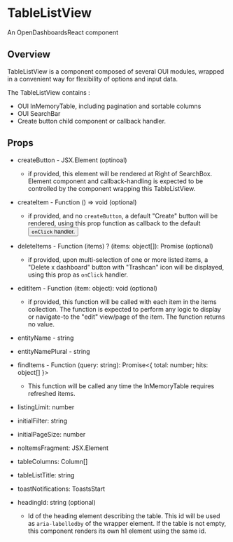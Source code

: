 # TableListView
An OpenDashboardsReact component

## Overview
TableListView is a component composed of several OUI modules, wrapped in a convenient way for flexibility of options and input data.  

The TableListView contains :
- OUI InMemoryTable, including pagination and sortable columns
- OUI SearchBar
- Create button child component or callback handler.

## Props
- createButton - JSX.Element (optinoal)

  - if provided, this element will be rendered at Right of SearchBox.  Element component and callback-handling is expected to be controlled by the component wrapping this TableListView.

- createItem - Function () => void (optional)

  - if provided, and no `createButton`, a default "Create" button will be rendered, using this prop function as callback to the default <Button> `onClick` handler.

- deleteItems - Function (items) ? (items: object[]): Promise<void> (optional)

  - if provided, upon multi-selection of one or more listed items, a "Delete x dashboard" button with "Trashcan" icon will be displayed, using this prop as `onClick` handler.

- editItem - Function (item: object): void (optional)

  - if provided, this function will be called with each item in the items collection.  The function is expected to perform any logic to display or navigate-to the "edit" view/page of the item.  The function returns no value.

- entityName - string
- entityNamePlural - string
- findItems - Function (query: string): Promise<{ total: number; hits: object[] }>

  - This function will be called any time the InMemoryTable requires refreshed items.
- listingLimit: number
- initialFilter: string
- initialPageSize: number
- noItemsFragment: JSX.Element
- tableColumns: Column[]
- tableListTitle: string
- toastNotifications: ToastsStart

- headingId: string (optional)
  - Id of the heading element describing the table. This id will be used as `aria-labelledby` of the wrapper element.  If the table is not empty, this component renders its own h1 element using the same id.
 